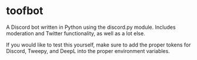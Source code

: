 # toofbot

A Discord bot written in Python using the discord.py module.
Includes moderation and Twitter functionality, as well as a lot else.

If you would like to test this yourself, make sure to add the proper tokens
for Discord, Tweepy, and DeepL into the proper environment variables.
